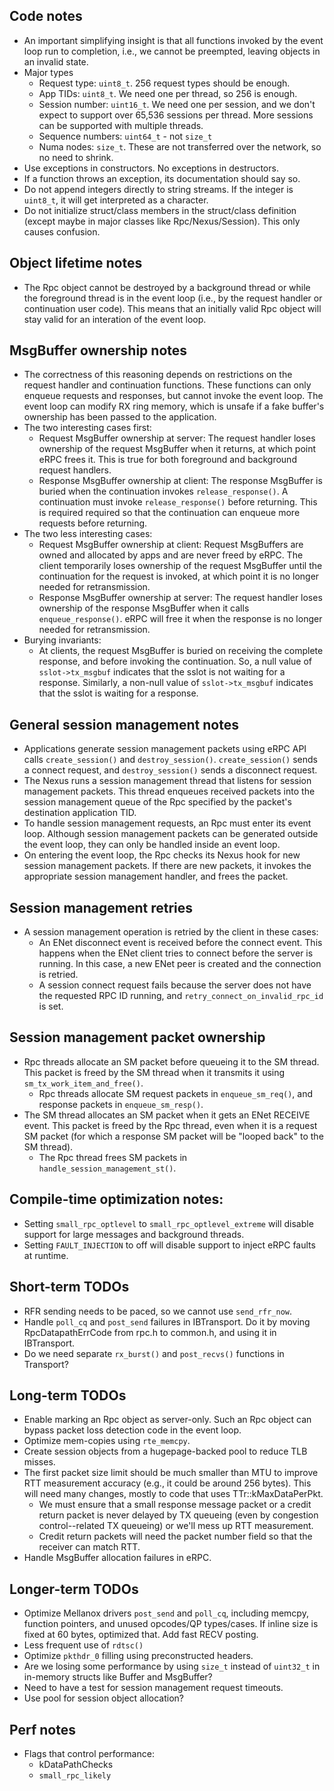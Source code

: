 ## Code notes
 * An important simplifying insight is that all functions invoked by the event
   loop run to completion, i.e., we cannot be preempted, leaving objects in
   an invalid state.
 * Major types
   * Request type: `uint8_t`. 256 request types should be enough.
   * App TIDs: `uint8_t`. We need one per thread, so 256 is enough.
   * Session number: `uint16_t`. We need one per session, and we don't expect
     to support over 65,536 sessions per thread. More sessions can be supported
     with multiple threads.
   * Sequence numbers: `uint64_t` - not `size_t`
   * Numa nodes: `size_t`. These are not transferred over the network, so no
     need to shrink.
 * Use exceptions in constructors. No exceptions in destructors.
 * If a function throws an exception, its documentation should say so.
 * Do not append integers directly to string streams. If the integer is
   `uint8_t`, it will get interpreted as a character.
 * Do not initialize struct/class members in the struct/class definition
   (except maybe in major classes like Rpc/Nexus/Session). This only causes
   confusion.

## Object lifetime notes
 * The Rpc object cannot be destroyed by a background thread or while the
   foreground thread is in the event loop (i.e., by the request handler or
   continuation user code). This means that an initially valid Rpc object will
   stay valid for an interation of the event loop.

## MsgBuffer ownership notes
 * The correctness of this reasoning depends on restrictions on the request
   handler and continuation functions. These functions can only enqueue requests
   and responses, but cannot invoke the event loop. The event loop can modify
   RX ring memory, which is unsafe if a fake buffer's ownership has been passed
   to the application.
 * The two interesting cases first:
   * Request MsgBuffer ownership at server: The request handler loses ownership
     of the request MsgBuffer when it returns, at which point eRPC frees it.
     This is true for both foreground and background request handlers.
   * Response MsgBuffer ownership at client: The response MsgBuffer is buried
     when the continuation invokes `release_response()`. A continuation must
     invoke `release_response()` before returning. This is required required so
     that the continuation can enqueue more requests before returning.
 * The two less interesting cases:
   * Request MsgBuffer ownership at client: Request MsgBuffers are owned and
     allocated by apps and are never freed by eRPC. The client temporarily loses
     ownership of the request MsgBuffer until the continuation for the request
     is invoked, at which point it is no longer needed for retransmission.
   * Response MsgBuffer ownership at server: The request handler loses ownership
     of the response MsgBuffer when it calls `enqueue_response()`. eRPC will
     free it when the response is no longer needed for retransmission.
 * Burying invariants:
   * At clients, the request MsgBuffer is buried on receiving the complete
     response, and before invoking the continuation. So, a null value of
     `sslot->tx_msgbuf` indicates that the sslot is not waiting for a response.
     Similarly, a non-null value of `sslot->tx_msgbuf` indicates that the sslot
     is waiting for a response.

## General session management notes
 * Applications generate session management packets using eRPC API calls
   `create_session()` and `destroy_session()`. `create_session()` sends a
   connect request, and `destroy_session()` sends a disconnect request.
 * The Nexus runs a session management thread that listens for session
   management packets. This thread enqueues received packets into the session
   management queue of the Rpc specified by the packet's destination application
   TID.
 * To handle session management requests, an Rpc must enter its event loop.
   Although session management packets can be generated outside the event loop,
   they can only be handled inside an event loop.
 * On entering the event loop, the Rpc checks its Nexus hook for new session
   management packets. If there are new packets, it invokes the appropriate
   session management handler, and frees the packet.

## Session management retries
 * A session management operation is retried by the client in these cases:
   * An ENet disconnect event is received before the connect event. This happens
     when the ENet client tries to connect before the server is running. In
     this case, a new ENet peer is created and the connection is retried.
   * A session connect request fails because the server does not have the
     requested RPC ID running, and `retry_connect_on_invalid_rpc_id` is set.

## Session management packet ownership
 * Rpc threads allocate an SM packet before queueing it to the SM thread. This
   packet is freed by the SM thread when it transmits it using
   `sm_tx_work_item_and_free()`.
    * Rpc threads allocate SM request packets in `enqueue_sm_req()`, and
      response packets in `enqueue_sm_resp()`.
 * The SM thread allocates an SM packet when it gets an ENet RECEIVE event.
   This packet is freed by the Rpc thread, even when it is a request SM packet
   (for which a response SM packet will be "looped back" to the SM thread).
     * The Rpc thread frees SM packets in `handle_session_management_st()`.

## Compile-time optimization notes:
 * Setting `small_rpc_optlevel` to `small_rpc_optlevel_extreme` will disable
   support for large messages and background threads.
 * Setting `FAULT_INJECTION` to off will disable support to inject eRPC faults
   at runtime.

## Short-term TODOs
 * RFR sending needs to be paced, so we cannot use `send_rfr_now`.
 * Handle `poll_cq` and `post_send` failures in IBTransport. Do it by moving
   RpcDatapathErrCode from rpc.h to common.h, and using it in IBTransport.
 * Do we need separate `rx_burst()` and `post_recvs()` functions in Transport?

## Long-term TODOs
 * Enable marking an Rpc object as server-only. Such an Rpc object can bypass
   packet loss detection code in the event loop.
 * Optimize mem-copies using `rte_memcpy`.
 * Create session objects from a hugepage-backed pool to reduce TLB misses.
 * The first packet size limit should be much smaller than MTU to improve RTT
   measurement accuracy (e.g., it could be around 256 bytes). This will need
   many changes, mostly to code that uses TTr::kMaxDataPerPkt.
   * We must ensure that a small response message packet or a credit return
     packet is never delayed by TX queueing (even by congestion control--related
     TX queueing) or we'll mess up RTT measurement.
   * Credit return packets will need the packet number field so that the
     receiver can match RTT.
 * Handle MsgBuffer allocation failures in eRPC.

## Longer-term TODOs
 * Optimize Mellanox drivers `post_send` and `poll_cq`, including memcpy,
   function pointers, and unused opcodes/QP types/cases. If inline size is
   fixed at 60 bytes, optimized that. Add fast RECV posting.
 * Less frequent use of `rdtsc()`
 * Optimize `pkthdr_0` filling using preconstructed headers.
 * Are we losing some performance by using `size_t` instead of `uint32_t` in
   in-memory structs like Buffer and MsgBuffer?
 * Need to have a test for session management request timeouts.
 * Use pool for session object allocation?

## Perf notes
 * Flags that control performance:
   * kDataPathChecks
   * `small_rpc_likely`
